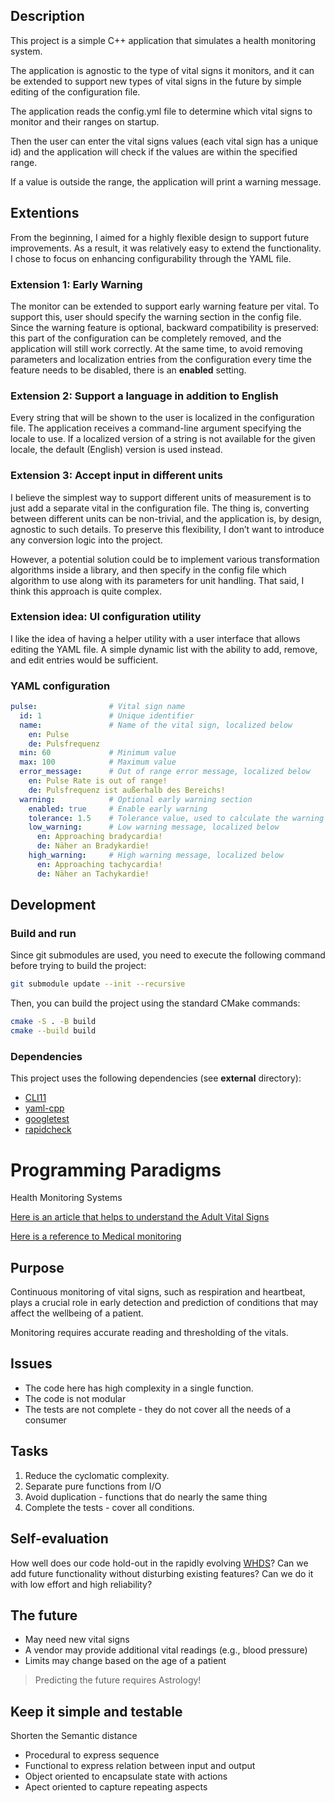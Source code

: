 ## Description

This project is a simple C++ application that simulates a health monitoring system.

The application is agnostic to the type of vital signs it monitors, and it can be extended to support new types of vital
signs in the future by simple editing of the configuration file.

The application reads the config.yml file to determine which vital signs to monitor and their ranges on startup.

Then the user can enter the vital signs values (each vital sign has a unique id) and the application will check if the
values are within the specified range.

If a value is outside the range, the application will print a warning
message.

## Extentions

From the beginning, I aimed for a highly flexible design to support future improvements. As a result, it was relatively
easy to extend the functionality. I chose to focus on enhancing configurability through the YAML file.

### Extension 1: Early Warning

The monitor can be extended to support early warning feature per vital. To support this, user should specify the warning
section in the config file.
Since the warning feature is optional, backward compatibility is preserved: this part of the configuration can be
completely removed, and the application will still work correctly. At the same time, to avoid removing parameters and
localization entries from the configuration every time the feature needs to be disabled, there is an **enabled**
setting.

### Extension 2: Support a language in addition to English

Every string that will be shown to the user is localized in the configuration file. The application receives a
command-line argument specifying the locale to use. If a localized version of a string is not available for the given
locale, the default (English) version is used instead.

### Extension 3: Accept input in different units

I believe the simplest way to support different units of measurement is to just add a separate vital in the
configuration file. The thing is, converting between different units can be non-trivial, and the application is, by
design, agnostic to such details. To preserve this flexibility, I don’t want to introduce any conversion logic into the
project.

However, a potential solution could be to implement various transformation algorithms inside a library, and then specify
in the config file which algorithm to use along with its parameters for unit handling. That said, I think this approach
is quite complex.

### Extension idea: UI configuration utility

I like the idea of having a helper utility with a user interface that allows editing the YAML file. A simple dynamic
list with the ability to add, remove, and edit entries would be sufficient.

### YAML configuration

```yaml
pulse:                # Vital sign name
  id: 1               # Unique identifier
  name:               # Name of the vital sign, localized below
    en: Pulse 
    de: Pulsfrequenz
  min: 60             # Minimum value
  max: 100            # Maximum value
  error_message:      # Out of range error message, localized below
    en: Pulse Rate is out of range!
    de: Pulsfrequenz ist außerhalb des Bereichs!
  warning:            # Optional early warning section
    enabled: true     # Enable early warning
    tolerance: 1.5    # Tolerance value, used to calculate the warning range
    low_warning:      # Low warning message, localized below
      en: Approaching bradycardia!
      de: Näher an Bradykardie!
    high_warning:     # High warning message, localized below   
      en: Approaching tachycardia!
      de: Näher an Tachykardie!
```

## Development

### Build and run

Since git submodules are used, you need to execute the following command before trying to build the project:

```bash
git submodule update --init --recursive
```

Then, you can build the project using the standard CMake commands:

```bash
cmake -S . -B build
cmake --build build
```

### Dependencies

This project uses the following dependencies (see **external** directory):

- [CLI11](https://github.com/CLIUtils/CLI11.git )
- [yaml-cpp]( https://github.com/jbeder/yaml-cpp.git )
- [googletest](https://github.com/google/googletest.git)
- [rapidcheck](https://github.com/emil-e/rapidcheck.git )

# Programming Paradigms

Health Monitoring Systems

[Here is an article that helps to understand the Adult Vital Signs](https://en.wikipedia.org/wiki/Vital_signs)

[Here is a reference to Medical monitoring](https://en.wikipedia.org/wiki/Monitoring_(medicine))

## Purpose

Continuous monitoring of vital signs, such as respiration and heartbeat, plays a crucial role in early detection and
prediction of conditions that may affect the wellbeing of a patient.

Monitoring requires accurate reading and thresholding of the vitals.

## Issues

- The code here has high complexity in a single function.
- The code is not modular
- The tests are not complete - they do not cover all the needs of a consumer

## Tasks

1. Reduce the cyclomatic complexity.
1. Separate pure functions from I/O
1. Avoid duplication - functions that do nearly the same thing
1. Complete the tests - cover all conditions.

## Self-evaluation

How well does our code hold-out in the rapidly evolving [WHDS](https://www.ncbi.nlm.nih.gov/pmc/articles/PMC6111409/)?
Can we add future functionality without disturbing existing features? Can we do it with low effort and high reliability?

## The future

- May need new vital signs
- A vendor may provide additional vital readings (e.g., blood pressure)
- Limits may change based on the age of a patient

> Predicting the future requires Astrology!

## Keep it simple and testable

Shorten the Semantic distance

- Procedural to express sequence
- Functional to express relation between input and output
- Object oriented to encapsulate state with actions
- Apect oriented to capture repeating aspects
